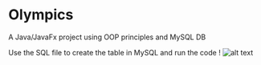 # Olympics
A Java/JavaFx project using OOP principles and MySQL DB

Use the SQL file to create the table in MySQL and run the code !
![alt text](https://matanfridlis-portfolio.netlify.app/static/project1-106665f0528e45a7f4ba13ec2327e3e5.png)

